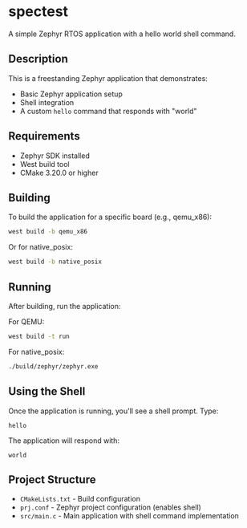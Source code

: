 # spectest

A simple Zephyr RTOS application with a hello world shell command.

## Description

This is a freestanding Zephyr application that demonstrates:
- Basic Zephyr application setup
- Shell integration
- A custom `hello` command that responds with "world"

## Requirements

- Zephyr SDK installed
- West build tool
- CMake 3.20.0 or higher

## Building

To build the application for a specific board (e.g., qemu_x86):

```bash
west build -b qemu_x86
```

Or for native_posix:

```bash
west build -b native_posix
```

## Running

After building, run the application:

For QEMU:
```bash
west build -t run
```

For native_posix:
```bash
./build/zephyr/zephyr.exe
```

## Using the Shell

Once the application is running, you'll see a shell prompt. Type:

```
hello
```

The application will respond with:
```
world
```

## Project Structure

- `CMakeLists.txt` - Build configuration
- `prj.conf` - Zephyr project configuration (enables shell)
- `src/main.c` - Main application with shell command implementation